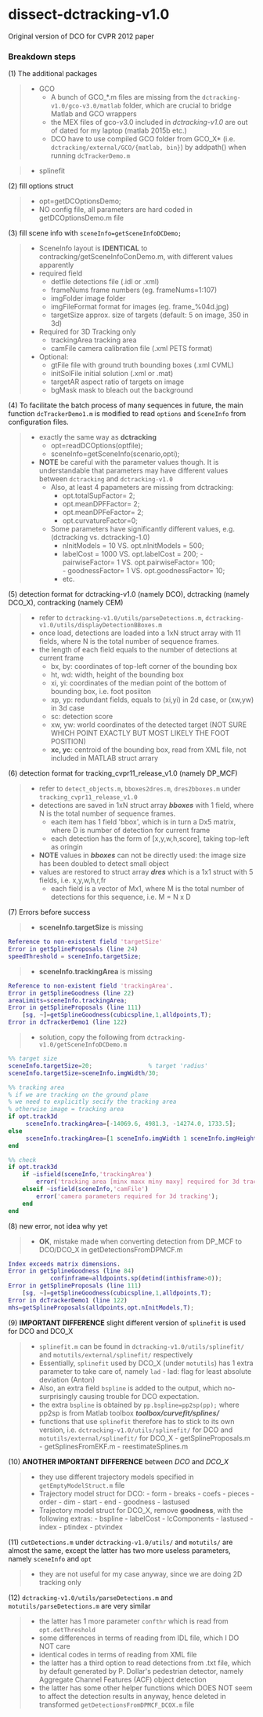 # dissect-dctracking-v1.0
Original version of DCO for  CVPR 2012 paper

### Breakdown steps
(1) The additional packages
> - GCO
>   - A bunch of GCO_*.m files are missing from the `dctracking-v1.0/gco-v3.0/matlab` folder, which are crucial to bridge Matlab and GCO wrappers
>   - the MEX files of gco-v3.0 included in *dctracking-v1.0* are out of dated for my laptop (matlab 2015b etc.)
>   - DCO have to use compiled GCO folder from GCO_X* (i.e. `dctracking/external/GCO/{matlab, bin}`) by addpath() when running `dcTrackerDemo.m`

> - splinefit

(2) fill options struct
> - opt=getDCOptionsDemo;
> - NO config file, all parameters are hard coded in getDCOptionsDemo.m file

(3) fill scene info with `sceneInfo=getSceneInfoDCDemo;`
> - SceneInfo layout is **IDENTICAL** to contracking/getSceneInfoConDemo.m, with different values apparently
> - required field
>   -   detfile         detections file (.idl or .xml)
>   -   frameNums       frame numbers (eg. frameNums=1:107)
>   -   imgFolder       image folder
>   -   imgFileFormat   format for images (eg. frame_%04d.jpg)
>   -   targetSize      approx. size of targets (default: 5 on image, 350 in 3d)
> - Required for 3D Tracking only
>   -   trackingArea    tracking area
>   -   camFile         camera calibration file (.xml PETS format)
> - Optional:
>   -   gtFile          file with ground truth bounding boxes (.xml CVML)
>   -   initSolFile     initial solution (.xml or .mat)
>   -   targetAR        aspect ratio of targets on image
>   -   bgMask          mask to bleach out the background

(4) To facilitate the batch process of many sequences in future, the main function `dcTrackerDemo1.m` is modified to read `options` and `SceneInfo` from configuration files. 
> - exactly the same way as **dctracking** 
>    - opt=readDCOptions(optfile);
>    - sceneInfo=getSceneInfo(scenario,opti);
> - **NOTE** be careful with the parameter values though. It is understandable that parameters may have different values between `dctracking` and `dctracking-v1.0`
>    - Also, at least 4 papameters are missing from dctracking:
>       - opt.totalSupFactor= 2;
>       - opt.meanDPFFactor=  2;
>       - opt.meanDPFeFactor= 2;
>       - opt.curvatureFactor=0;
>    - Some parameters have significantly different values, e.g. (dctracking vs. dctracking-1.0)
>       - nInitModels = 10   VS. opt.nInitModels = 500;
>       - labelCost =	1000 VS. opt.labelCost = 200;
        - pairwiseFactor=	1   VS. opt.pairwiseFactor= 100;	
        - goodnessFactor=	1   VS. opt.goodnessFactor= 10;
>       - etc.

(5) detection format for dctracking-v1.0 (namely DCO), dctracking (namely DCO_X), contracking (namely CEM)
> - refer to `dctracking-v1.0/utils/parseDetections.m`, `dctracking-v1.0/utils/displayDetectionBBoxes.m`
> - once load, detections are loaded into a 1xN struct array with 11 fields, where N is the total number of sequence frames.
> - the length of each field equals to the number of detections at current frame
>   - bx, by: coordinates of top-left corner of the bounding box
>   - ht, wd: width, height of the bounding box
>   - xi, yi: coordinates of the median point of the bottom of bounding box, i.e. foot posiiton
>   - xp, yp: redundant fields, equals to (xi,yi) in 2d case, or (xw,yw) in 3d case
>   - sc: detection score
>   - xw, yw: world coordinates of the detected target (NOT SURE WHICH POINT EXACTLY BUT MOST LIKELY THE FOOT POSITION)
>   - **xc, yc**: centroid of the bounding box, read from XML file, not included in MATLAB struct arrary

(6) detection format for tracking_cvpr11_release_v1.0 (namely DP_MCF)
> - refer to `detect_objects.m`, `bboxes2dres.m`, `dres2bboxes.m` under `tracking_cvpr11_release_v1.0`
> - detections are saved in 1xN struct array **_bboxes_** with 1 field, where N is the total number of sequence frames.
>   - each item has 1 field 'bbox', which is in turn a Dx5 matrix, where D is number of detection for current frame
>   - each detection has the form of [x,y,w,h,score], taking top-left as oringin
> - **NOTE** values in **_bboxes_** can not be directly used: the image size has been doubled to detect small object
> - values are restored to struct array **_dres_** which is a 1x1 struct with 5 fields, i.e. x,y,w,h,r,fr
>   - each field is a vector of Mx1, where M is the total number of detections for this sequence, i.e. M = N x D

(7) Errors before success
> - **sceneInfo.targetSize** is missing
```matlab
Reference to non-existent field 'targetSize'
Error in getSplineProposals (line 24)
speedThreshold = sceneInfo.targetSize;
```
> - **sceneInfo.trackingArea** is missing
```matlab
Reference to non-existent field 'trackingArea'.
Error in getSplineGoodness (line 22)
areaLimits=sceneInfo.trackingArea;
Error in getSplineProposals (line 111)
    [sg, ~]=getSplineGoodness(cubicspline,1,alldpoints,T);
Error in dcTrackerDemo1 (line 122)
```
> - solution, copy the following from `dctracking-v1.0/getSceneInfoDCDemo.m`

```matlab
%% target size
sceneInfo.targetSize=20;                % target 'radius'
sceneInfo.targetSize=sceneInfo.imgWidth/30;

%% tracking area
% if we are tracking on the ground plane
% we need to explicitly secify the tracking area
% otherwise image = tracking area
if opt.track3d
     sceneInfo.trackingArea=[-14069.6, 4981.3, -14274.0, 1733.5];
else
     sceneInfo.trackingArea=[1 sceneInfo.imgWidth 1 sceneInfo.imgHeight];   % tracking area
end

%% check
if opt.track3d
    if ~isfield(sceneInfo,'trackingArea')
        error('tracking area [minx maxx miny maxy] required for 3d tracking');
    elseif ~isfield(sceneInfo,'camFile')
        error('camera parameters required for 3d tracking');
    end
end
```
(8) new error, not idea why yet
> - **OK**, mistake made when converting detection from DP_MCF to DCO/DCO_X in getDetectionsFromDPMCF.m
```matlab
Index exceeds matrix dimensions.
Error in getSplineGoodness (line 84)
            confinframe=alldpoints.sp(detind(inthisframe>0));
Error in getSplineProposals (line 111)
    [sg, ~]=getSplineGoodness(cubicspline,1,alldpoints,T);
Error in dcTrackerDemo1 (line 122)
mhs=getSplineProposals(alldpoints,opt.nInitModels,T); 
```
(9) **IMPORTANT DIFFERENCE** slight different version of `splinefit` is used for DCO and DCO_X
> - `splinefit.m` can be found in `dctracking-v1.0/utils/splinefit/` and `motutils/external/splinefit/` respectively
> - Essentially, `splinefit` used by DCO_X (under `motutils`) has 1 extra parameter to take care of, namely `lad`
>       - lad: flag for least absolute deviation (Anton)
> - Also, an extra field `bspline` is added to the output, which no-surprisingly causing trouble for DCO expectation.
> - the extra `bspline` is obtained by `pp.bspline=pp2sp(pp);` where pp2sp is from Matlab toolbox **_toolbox/curvefit/splines/_**
> - functions that use `splinefit` therefore has to stick to its own version, i.e. `dctracking-v1.0/utils/splinefit/` for DCO and `motutils/external/splinefit/` for DCO_X
>       - getSplineProposals.m
>       - getSplinesFromEKF.m
>       - reestimateSplines.m

(10) **ANOTHER IMPORTANT DIFFERENCE** between *DCO* and *DCO_X*
> - they use different trajectory models specified in `getEmptyModelStruct.m` file
> - Trajectory model struct for DCO:
>       - form
>       - breaks
>       - coefs
>       - pieces
>       - order
>       - dim
>       - start
>       - end
>       - goodness
>       - lastused
> - Trajectory model struct for DCO_X, remove **goodness**, with the following extras:
>       - bspline
>       - labelCost
>       - lcComponents
>       - lastused
>       - index
>       - ptindex
>       - ptvindex

(11) `cutDetections.m` under `dctracking-v1.0/utils/` and `motutils/` are almost the same, except the latter has two more useless parameters, namely `sceneInfo` and `opt`
> - they are not useful for my case anyway, since we are doing 2D tracking only

(12) `dctracking-v1.0/utils/parseDetections.m` and `motutils/parseDetections.m`  are very similar
> - the latter has 1 more parameter `confthr` which is read from `opt.detThreshold`
> - some differences in terms of reading from IDL file, which I DO NOT care
> - identical codes in terms of reading from XML file
> - the latter has a third option to read detections from .txt file, which by default generated by P. Dollar's pedestrian detector, namely Aggregate Channel Features (ACF) object detection
> - the latter has some other helper functions which DOES NOT seem to affect the detection results in anyway, hence deleted in transformed `getDetectionsFromDPMCF_DCOX.m` file
